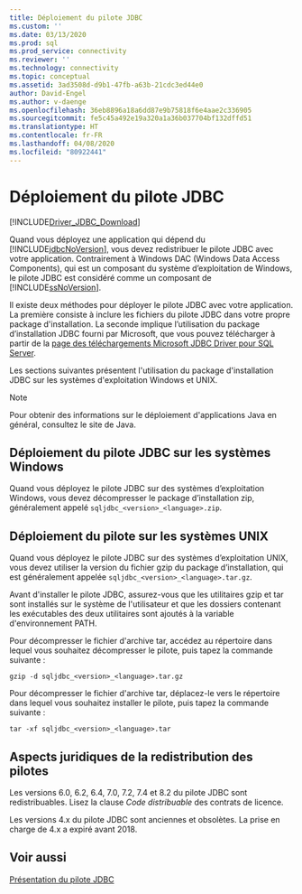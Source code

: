 ```yaml
---
title: Déploiement du pilote JDBC
ms.custom: ''
ms.date: 03/13/2020
ms.prod: sql
ms.prod_service: connectivity
ms.reviewer: ''
ms.technology: connectivity
ms.topic: conceptual
ms.assetid: 3ad3508d-d9b1-47fb-a63b-21cdc3ed44e0
author: David-Engel
ms.author: v-daenge
ms.openlocfilehash: 36eb8896a18a6dd87e9b75818f6e4aae2c336905
ms.sourcegitcommit: fe5c45a492e19a320a1a36b037704bf132dffd51
ms.translationtype: HT
ms.contentlocale: fr-FR
ms.lasthandoff: 04/08/2020
ms.locfileid: "80922441"
---
```

# <a name="deploying-the-jdbc-driver"></a>Déploiement du pilote JDBC

[!INCLUDE[Driver_JDBC_Download](../../includes/driver_jdbc_download.md)]

Quand vous déployez une application qui dépend du [!INCLUDE[jdbcNoVersion](../../includes/jdbcnoversion_md.md)], vous devez redistribuer le pilote JDBC avec votre application. Contrairement à Windows DAC (Windows Data Access Components), qui est un composant du système d’exploitation de Windows, le pilote JDBC est considéré comme un composant de [!INCLUDE[ssNoVersion](../../includes/ssnoversion-md.md)].  
  
Il existe deux méthodes pour déployer le pilote JDBC avec votre application. La première consiste à inclure les fichiers du pilote JDBC dans votre propre package d'installation. La seconde implique l’utilisation du package d’installation JDBC fourni par Microsoft, que vous pouvez télécharger à partir de la [page des téléchargements Microsoft JDBC Driver pour SQL Server](download-microsoft-jdbc-driver-for-sql-server.md).  
  
Les sections suivantes présentent l'utilisation du package d'installation JDBC sur les systèmes d'exploitation Windows et UNIX.  
  
> [!NOTE]  
> Pour obtenir des informations sur le déploiement d'applications Java en général, consultez le site de Java.  
  
## <a name="deploying-the-jdbc-driver-on-windows-systems"></a>Déploiement du pilote JDBC sur les systèmes Windows

Quand vous déployez le pilote JDBC sur des systèmes d’exploitation Windows, vous devez décompresser le package d’installation zip, généralement appelé `sqljdbc_<version>_<language>.zip`.

## <a name="deploying-the-driver-on-unix-systems"></a>Déploiement du pilote sur les systèmes UNIX

Quand vous déployez le pilote JDBC sur des systèmes d’exploitation UNIX, vous devez utiliser la version du fichier gzip du package d’installation, qui est généralement appelée `sqljdbc_<version>_<language>.tar.gz`.  
  
Avant d'installer le pilote JDBC, assurez-vous que les utilitaires gzip et tar sont installés sur le système de l'utilisateur et que les dossiers contenant les exécutables des deux utilitaires sont ajoutés à la variable d'environnement PATH.  
  
Pour décompresser le fichier d'archive tar, accédez au répertoire dans lequel vous souhaitez décompresser le pilote, puis tapez la commande suivante :  
  
`gzip -d sqljdbc_<version>_<language>.tar.gz`  
  
Pour décompresser le fichier d'archive tar, déplacez-le vers le répertoire dans lequel vous souhaitez installer le pilote, puis tapez la commande suivante :  
  
`tar -xf sqljdbc_<version>_<language>.tar`  

## <a name="legalities-of-driver-redistribution"></a>Aspects juridiques de la redistribution des pilotes

Les versions 6.0, 6.2, 6.4, 7.0, 7.2, 7.4 et 8.2 du pilote JDBC sont redistribuables. Lisez la clause _Code distribuable_ des contrats de licence.

Les versions 4.x du pilote JDBC sont anciennes et obsolètes. La prise en charge de 4.x a expiré avant 2018.

## <a name="see-also"></a>Voir aussi

[Présentation du pilote JDBC](../../connect/jdbc/overview-of-the-jdbc-driver.md)  

